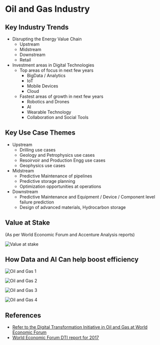 
# Oil and Gas Industry

## Key Industry Trends
- Disrupting the Energy Value Chain
  - Upstream
  - Midstream
  - Downstream
  - Retail
- Investment areas in Digital Technologies
  - Top areas of focus in next few years
    - BigData / Analytics
    - IoT
    - Mobile Devices
    - Cloud
  - Fastest areas of growth in next few years
    - Robotics and Drones
    - AI
    - Wearable Technology
    - Collaboration and Social Tools

## Key Use Case Themes
- Upstream
  - Drilling use cases
  - Geology and Petrophysics use cases
  - Resoirvoir and Production Engg use cases
  - Geophysics use cases
- Midstream
  - Predictive Maintenance of pipelines
  - Predictive storage planning
  - Optimization opportunities at operations
- Downstream
  - Predictive Maintenance and Equipment / Device / Component level failure prediction 
  - Design of advanced materials, Hydrocarbon storage

## Value at Stake
(As per World Economic Forum and Accenture Analysis reports)

![Value at stake](https://github.com/kkm24132/Mentoring_Enablement/blob/master/Industry/figure/OilGas_ValueAtStake.png)

## How Data and AI Can help boost efficiency

![Oil and Gas 1](https://github.com/kkm24132/Mentoring_Enablement/blob/master/Industry/figure/OilnGas_01.png)


![Oil and Gas 2](https://github.com/kkm24132/Mentoring_Enablement/blob/master/Industry/figure/OilnGas_02.png)


![Oil and Gas 3](https://github.com/kkm24132/Mentoring_Enablement/blob/master/Industry/figure/OilnGas_03.png)


![Oil and Gas 4](https://github.com/kkm24132/Mentoring_Enablement/blob/master/Industry/figure/OilnGas_04.png)


## References
- [Refer to the Digital Transformation Initiative in Oil and Gas at World Economic Forum](https://reports.weforum.org/digital-transformation/wp-content/blogs.dir/94/mp/files/pages/files/dti-oil-and-gas-industry-white-paper.pdf)
- [World Economic Forum DTI report for 2017](http://reports.weforum.org/digital-transformation/wp-content/blogs.dir/94/mp/files/pages/files/170410-dti-oil-and-gas-industry-slideshare-april-10-2017.pdf)
